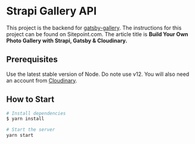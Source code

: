 # Strapi Gallery API

This project is the backend for [gatsby-gallery](https://github.com/brandiqa/gatsby-gallery). The instructions for this project can be found on Sitepoint.com. The article title is **Build Your Own Photo Gallery with Strapi, Gatsby & Cloudinary.**

## Prerequisites

Use the latest stable version of Node. Do note use v12. You will also need an account from [Cloudinary](https://cloudinary.com/).

## How to Start

```bash
# Install dependencies
$ yarn install

# Start the server
yarn start
```
